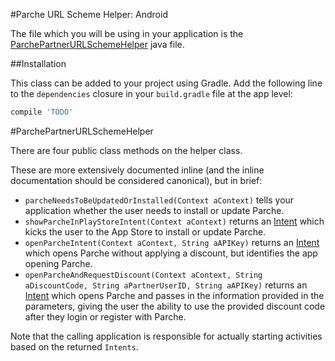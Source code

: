 #Parche URL Scheme Helper: Android

The file which you will be using in your application is the [ParchePartnerURLSchemeHelper](PartnerURLSchemeSample/app/src/main/java/com/parche/partnerurlschemesample/ParchePartnerURLSchemeHelper.java) java file. 

##Installation

This class can be added to your project using Gradle. Add the following line to the `dependencies` closure in your `build.gradle` file at the app level: 

```groovy
compile 'TODO'
```

#ParchePartnerURLSchemeHelper

There are four public class methods on the helper class. 

These are more extensively documented inline (and the inline documentation should be considered canonical), but in brief: 

- `parcheNeedsToBeUpdatedOrInstalled(Context aContext)` tells your application whether the user needs to install or update Parche.
- `showParcheInPlayStoreIntent(Context aContext)` returns an [Intent](http://developer.android.com/reference/android/content/Intent.html) which kicks the user to the App Store to install or update Parche. 
- `openParcheIntent(Context aContext, String aAPIKey)` returns an [Intent](http://developer.android.com/reference/android/content/Intent.html) which opens Parche without applying a discount, but identifies the app opening Parche.
- `openParcheAndRequestDiscount(Context aContext, String aDiscountCode, String aPartnerUserID, String aAPIKey)` returns an [Intent](http://developer.android.com/reference/android/content/Intent.html) which opens Parche and passes in the information provided in the parameters, giving the user the ability to use the provided discount code after they login or register with Parche. 

Note that the calling application is responsible for actually starting activities based on the returned `Intents`. 

